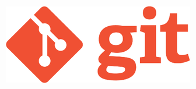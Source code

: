 <style>
.reveal section img {
    border: none;
    box-shadow: none;
}
</style>

<!--  Logo -->
<!-- .slide: data-background="#FFEA00" -->
![](img/git-logo.png)
